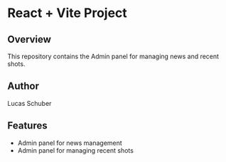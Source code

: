 # React + Vite Project

## Overview

This repository contains the Admin panel for managing news and recent shots.

## Author

Lucas Schuber

## Features

- Admin panel for news management
- Admin panel for managing recent shots
